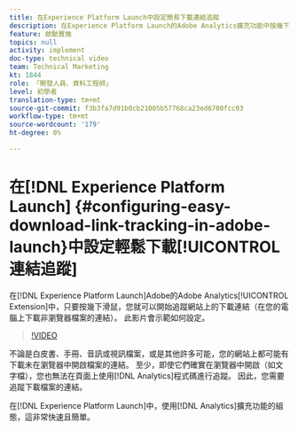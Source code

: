 ```yaml
---
title: 在Experience Platform Launch中設定簡易下載連結追蹤
description: 在Experience Platform Launch的Adobe Analytics擴充功能中按幾下滑鼠，您就可以開始追蹤網站上的下載連結（在電腦上下載非瀏覽器檔案的連結）。 此影片會示範如何設定。
feature: 啟動實施
topics: null
activity: implement
doc-type: technical video
team: Technical Marketing
kt: 1844
role: 「開發人員、資料工程師」
level: 初學者
translation-type: tm+mt
source-git-commit: f3b3fa7d91b0cb21005b57768ca23ed6700fcc03
workflow-type: tm+mt
source-wordcount: '179'
ht-degree: 0%

---
```



# 在[!DNL Experience Platform Launch] {#configuring-easy-download-link-tracking-in-adobe-launch}中設定輕鬆下載[!UICONTROL 連結追蹤]

在[!DNL Experience Platform Launch]Adobe的Adobe Analytics[!UICONTROL Extension]中，只要按幾下滑鼠，您就可以開始追蹤網站上的下載連結（在您的電腦上下載非瀏覽器檔案的連結）。 此影片會示範如何設定。

>[!VIDEO](https://video.tv.adobe.com/v/25762/?quality=12)

不論是白皮書、手冊、音訊或視訊檔案，或是其他許多可能，您的網站上都可能有下載未在瀏覽器中開啟檔案的連結。 至少，即使它們確實在瀏覽器中開啟（如文字檔），您也無法在頁面上使用[!DNL Analytics]程式碼進行追蹤。 因此，您需要追蹤下載檔案的連結。

在[!DNL Experience Platform Launch]中，使用[!DNL Analytics]擴充功能的組態，這非常快速且簡單。
